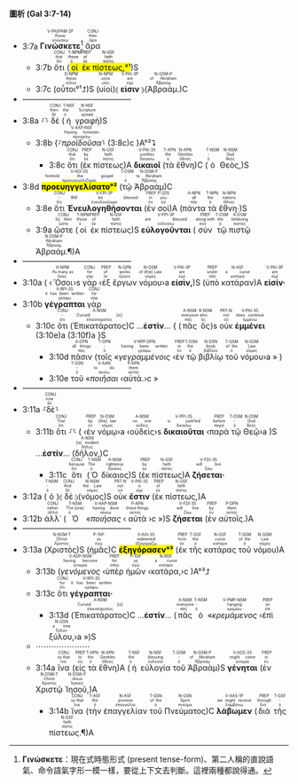 #### 圖析 (Gal 3:7-14)

- <rt>3:7a</rt> <RUBY><ruby><ruby><strong>Γινώσκετε</strong><rt>γινώσκω</rt></ruby><rt>Know</rt></ruby><rt>V-PAI⁞PAM-2P</rt></RUBY>[^1] <RUBY><ruby><ruby>ἄρα<rt>ἄρα</rt></ruby><rt>then</rt></ruby><rt>CONJ</rt></RUBY>
	- <rt>3:7b</rt> <RUBY><ruby><ruby>ὅτι<rt>ὅτι</rt></ruby><rt>that</rt></ruby><rt>CONJ</rt></RUBY> (<mark><RUBY><ruby><ruby>οἱ<rt>ὁ</rt></ruby><rt>those</rt></ruby><rt>T-NPM</rt></RUBY> <RUBY><ruby><ruby>ἐκ<rt>ἐκ</rt></ruby><rt>of</rt></ruby><rt>PREP</rt></RUBY> <RUBY><ruby><ruby>πίστεως,<rt>πίστις</rt></ruby><rt>faith</rt></ruby><rt>N-GSF</rt></RUBY>°¹</mark>)S 
	- <rt>3:7c</rt> (<RUBY><ruby><ruby>οὗτοι°¹⮥<rt>οὗτος</rt></ruby><rt>these</rt></ruby><rt>D-NPM</rt></RUBY>)S (<RUBY><ruby><ruby>υἱοί<rt>υἱός</rt></ruby><rt>sons</rt></ruby><rt>N-NPM</rt></RUBY>)⦇ <RUBY><ruby><ruby><strong>εἰσιν</strong><rt>εἰμί</rt></ruby><rt>are</rt></ruby><rt>V-PAI-3P</rt></RUBY> ⦈(<RUBY><ruby><ruby>Ἀβραάμ.<rt>Ἀβραάμ</rt></ruby><rt>of Abraham</rt></ruby><rt>N-GSM-P</rt></RUBY>)C
- ——————————————
- <rt>3:8a</rt> ⸉⸊ <RUBY><ruby><ruby>δὲ<rt>δέ</rt></ruby><rt>then</rt></ruby><rt>CONJ</rt></RUBY> (<RUBY><ruby><ruby>ἡ<rt>ὁ</rt></ruby><rt>the</rt></ruby><rt>T-NSF</rt></RUBY> <RUBY><ruby><ruby>γραφὴ<rt>γραφή</rt></ruby><rt>Scripture</rt></ruby><rt>N-NSF</rt></RUBY>)S
	- <rt>3:8b</rt> {⸉<RUBY><ruby><ruby><em>προϊδοῦσα</em><rt>προοράω</rt></ruby><rt>Having foreseen</rt></ruby><rt>V-AAP-NSF</rt></RUBY>⸊ (<rt>3:8c</rt>)c }A°²⮧ 
		- <rt>3:8c</rt> <RUBY><ruby><ruby>ὅτι<rt>ὅτι</rt></ruby><rt>that</rt></ruby><rt>CONJ</rt></RUBY> (<RUBY><ruby><ruby>ἐκ<rt>ἐκ</rt></ruby><rt>by</rt></ruby><rt>PREP</rt></RUBY> <RUBY><ruby><ruby>πίστεως<rt>πίστις</rt></ruby><rt>faith</rt></ruby><rt>N-GSF</rt></RUBY>)A <RUBY><ruby><ruby><strong>δικαιοῖ</strong><rt>δικαιόω</rt></ruby><rt>justifies</rt></ruby><rt>V-PAI-3S</rt></RUBY> (<RUBY><ruby><ruby>τὰ<rt>ὁ</rt></ruby><rt>the</rt></ruby><rt>T-APN</rt></RUBY> <RUBY><ruby><ruby>ἔθνη<rt>ἔθνος</rt></ruby><rt>Gentiles</rt></ruby><rt>N-APN</rt></RUBY>)C (<RUBY><ruby><ruby>ὁ<rt>ὁ</rt></ruby><rt>-</rt></ruby><rt>T-NSM</rt></RUBY> <RUBY><ruby><ruby>Θεὸς,<rt>θεός</rt></ruby><rt>God</rt></ruby><rt>N-NSM</rt></RUBY>)S 
- <rt>3:8d</rt> <RUBY><ruby><ruby><mark><strong>προευηγγελίσατο°²</strong></mark><rt>προευαγγελίζομαι</rt></ruby><rt>foretold the gospel</rt></ruby><rt>V-ADI-3S</rt></RUBY> (<RUBY><ruby><ruby>τῷ<rt>ὁ</rt></ruby><rt>-</rt></ruby><rt>T-DSM</rt></RUBY> <RUBY><ruby><ruby>Ἀβραὰμ<rt>Ἀβραάμ</rt></ruby><rt>to Abraham</rt></ruby><rt>N-DSM-P</rt></RUBY>)C
	- <rt>3:8e</rt> <RUBY><ruby><ruby>ὅτι<rt>ὅτι</rt></ruby><rt>-</rt></ruby><rt>CONJ</rt></RUBY> <RUBY><ruby><ruby><strong>Ἐνευλογηθήσονται</strong><rt>ἐνευλογέομαι</rt></ruby><rt>Will be blessed</rt></ruby><rt>V-FPI-3P</rt></RUBY> (<RUBY><ruby><ruby>ἐν<rt>ἐν</rt></ruby><rt>in</rt></ruby><rt>PREP</rt></RUBY> <RUBY><ruby><ruby>σοὶ<rt>σύ</rt></ruby><rt>you</rt></ruby><rt>P-2DS</rt></RUBY>)A (<RUBY><ruby><ruby>πάντα<rt>πᾶς</rt></ruby><rt>all</rt></ruby><rt>A-NPN</rt></RUBY> <RUBY><ruby><ruby>τὰ<rt>ὁ</rt></ruby><rt>the</rt></ruby><rt>T-NPN</rt></RUBY> <RUBY><ruby><ruby>ἔθνη·<rt>ἔθνος</rt></ruby><rt>nations</rt></ruby><rt>N-NPN</rt></RUBY>)S
	- <rt>3:9a</rt> <RUBY><ruby><ruby>ὥστε<rt>ὥστε</rt></ruby><rt>So then</rt></ruby><rt>CONJ</rt></RUBY> (<RUBY><ruby><ruby>οἱ<rt>ὁ</rt></ruby><rt>those</rt></ruby><rt>T-NPM</rt></RUBY> <RUBY><ruby><ruby>ἐκ<rt>ἐκ</rt></ruby><rt>of</rt></ruby><rt>PREP</rt></RUBY> <RUBY><ruby><ruby>πίστεως<rt>πίστις</rt></ruby><rt>faith</rt></ruby><rt>N-GSF</rt></RUBY>)S <RUBY><ruby><ruby><strong>εὐλογοῦνται</strong><rt>εὐλογέω</rt></ruby><rt>are blessed</rt></ruby><rt>V-PPI-3P</rt></RUBY> (<RUBY><ruby><ruby>σὺν<rt>σύν</rt></ruby><rt>along with</rt></ruby><rt>PREP</rt></RUBY> <RUBY><ruby><ruby>τῷ<rt>ὁ</rt></ruby><rt>the</rt></ruby><rt>T-DSM</rt></RUBY> <RUBY><ruby><ruby>πιστῷ<rt>πιστός</rt></ruby><rt>believing</rt></ruby><rt>A-DSM</rt></RUBY> <RUBY><ruby><ruby>Ἀβραάμ.¶<rt>Ἀβραάμ</rt></ruby><rt>Abraham</rt></ruby><rt>N-DSM-P</rt></RUBY>)A
- ——————————————
- <rt>3:10a</rt> ( ‹<RUBY><ruby><ruby>Ὅσοι<rt>ὅσος</rt></ruby><rt>As many as</rt></ruby><rt>K-NPM</rt></RUBY>›s <RUBY><ruby><ruby>γὰρ<rt>γάρ</rt></ruby><rt>for</rt></ruby><rt>CONJ</rt></RUBY> ‹<RUBY><ruby><ruby>ἐξ<rt>ἐκ</rt></ruby><rt>of</rt></ruby><rt>PREP</rt></RUBY> <RUBY><ruby><ruby>ἔργων<rt>ἔργον</rt></ruby><rt>works</rt></ruby><rt>N-GPN</rt></RUBY> <RUBY><ruby><ruby>νόμου<rt>νόμος</rt></ruby><rt>of [the] Law</rt></ruby><rt>N-GSM</rt></RUBY>›a <RUBY><ruby><ruby><strong>εἰσὶν,</strong><rt>εἰμί</rt></ruby><rt>are</rt></ruby><rt>V-PAI-3P</rt></RUBY>)S (<RUBY><ruby><ruby>ὑπὸ<rt>ὑπό</rt></ruby><rt>under</rt></ruby><rt>PREP</rt></RUBY> <RUBY><ruby><ruby>κατάραν<rt>κατάρα</rt></ruby><rt>a curse</rt></ruby><rt>N-ASF</rt></RUBY>)A <RUBY><ruby><ruby><strong>εἰσίν·</strong><rt>εἰμί</rt></ruby><rt>are</rt></ruby><rt>V-PAI-3P</rt></RUBY> 
- <rt>3:10b</rt> <RUBY><ruby><ruby><strong>γέγραπται</strong><rt>γράφω</rt></ruby><rt>it has been written</rt></ruby><rt>V-RPI-3S</rt></RUBY> <RUBY><ruby><ruby>γὰρ<rt>γάρ</rt></ruby><rt>for</rt></ruby><rt>CONJ</rt></RUBY>
	- <rt>3:10c</rt> <RUBY><ruby><ruby>ὅτι<rt>ὅτι</rt></ruby><rt>-</rt></ruby><rt>CONJ</rt></RUBY> (<RUBY><ruby><ruby>Ἐπικατάρατος<rt>ἐπικατάρατος</rt></ruby><rt>Cursed [is]</rt></ruby><rt>A-NSM</rt></RUBY>)C ...**ἐστίν**... { (<RUBY><ruby><ruby>πᾶς<rt>πᾶς</rt></ruby><rt>everyone</rt></ruby><rt>A-NSM</rt></RUBY> <RUBY><ruby><ruby>ὃς<rt>ὅς</rt></ruby><rt>who</rt></ruby><rt>R-NSM</rt></RUBY>)s <RUBY><ruby><ruby>οὐκ<rt>οὐ</rt></ruby><rt>not</rt></ruby><rt>PRT-N</rt></RUBY> <RUBY><ruby><ruby><strong>ἐμμένει</strong><rt>ἐμμένω</rt></ruby><rt>does continue</rt></ruby><rt>V-PAI-3S</rt></RUBY> (<rt>3:10e</rt>)a (<rt>3:10f</rt>)a }S
		- <rt>3:10d</rt> <RUBY><ruby><ruby>πᾶσιν<rt>πᾶς</rt></ruby><rt>all things</rt></ruby><rt>A-DPN</rt></RUBY> (<RUBY><ruby><ruby>τοῖς<rt>ὁ</rt></ruby><rt>-</rt></ruby><rt>T-DPN</rt></RUBY> «<RUBY><ruby><ruby><em>γεγραμμένοις</em><rt>γράφω</rt></ruby><rt>having been written</rt></ruby><rt>V-RPP-DPN</rt></RUBY> ‹<RUBY><ruby><ruby>ἐν<rt>ἐν</rt></ruby><rt>in</rt></ruby><rt>PREP</rt></RUBY> <RUBY><ruby><ruby>τῷ<rt>ὁ</rt></ruby><rt>the</rt></ruby><rt>T-DSN</rt></RUBY> <RUBY><ruby><ruby>βιβλίῳ<rt>βιβλίον</rt></ruby><rt>book</rt></ruby><rt>N-DSN</rt></RUBY> <RUBY><ruby><ruby>τοῦ<rt>ὁ</rt></ruby><rt>of the</rt></ruby><rt>T-GSM</rt></RUBY> <RUBY><ruby><ruby>νόμου<rt>νόμος</rt></ruby><rt>Law</rt></ruby><rt>N-GSM</rt></RUBY>›a » ) 
		- <rt>3:10e</rt> <RUBY><ruby><ruby>τοῦ<rt>ὁ</rt></ruby><rt>-</rt></ruby><rt>T-GSN</rt></RUBY> «<RUBY><ruby><ruby><em>ποιῆσαι</em><rt>ποιέω</rt></ruby><rt>to do</rt></ruby><rt>V-AAN</rt></RUBY> ‹<RUBY><ruby><ruby>αὐτά.<rt>αὐτός</rt></ruby><rt>them</rt></ruby><rt>P-APN</rt></RUBY>›c »
- ——————————————
- <rt>3:11a</rt> ⸉<RUBY><ruby><ruby>δὲ<rt>δέ</rt></ruby><rt>now</rt></ruby><rt>CONJ</rt></RUBY>⸊
	- <rt>3:11b</rt> <RUBY><ruby><ruby>ὅτι<rt>ὅτι</rt></ruby><rt>That</rt></ruby><rt>CONJ</rt></RUBY> ⸉⸊ ( ‹<RUBY><ruby><ruby>ἐν<rt>ἐν</rt></ruby><rt>by</rt></ruby><rt>PREP</rt></RUBY> <RUBY><ruby><ruby>νόμῳ<rt>νόμος</rt></ruby><rt>[the] law</rt></ruby><rt>N-DSM</rt></RUBY>›a ‹<RUBY><ruby><ruby>οὐδεὶς<rt>οὐδείς</rt></ruby><rt>no one</rt></ruby><rt>A-NSM</rt></RUBY>›s <RUBY><ruby><ruby><strong>δικαιοῦται</strong><rt>δικαιόω</rt></ruby><rt>is justified</rt></ruby><rt>V-PPI-3S</rt></RUBY> ‹<RUBY><ruby><ruby>παρὰ<rt>παρά</rt></ruby><rt>before</rt></ruby><rt>PREP</rt></RUBY> <RUBY><ruby><ruby>τῷ<rt>ὁ</rt></ruby><rt>-</rt></ruby><rt>T-DSM</rt></RUBY> <RUBY><ruby><ruby>Θεῷ<rt>θεός</rt></ruby><rt>God</rt></ruby><rt>N-DSM</rt></RUBY>›a )S ...**ἐστίν**... (<RUBY><ruby><ruby>δῆλον,<rt>δῆλος</rt></ruby><rt>[is] evident</rt></ruby><rt>A-NSN</rt></RUBY>)C
		- <rt>3:11c</rt> <RUBY><ruby><ruby>ὅτι<rt>ὅτι</rt></ruby><rt>because</rt></ruby><rt>CONJ</rt></RUBY> (<RUBY><ruby><ruby>Ὁ<rt>ὁ</rt></ruby><rt>The</rt></ruby><rt>T-NSM</rt></RUBY> <RUBY><ruby><ruby>δίκαιος<rt>δίκαιος</rt></ruby><rt>righteous</rt></ruby><rt>A-NSM</rt></RUBY>)S (<RUBY><ruby><ruby>ἐκ<rt>ἐκ</rt></ruby><rt>by</rt></ruby><rt>PREP</rt></RUBY> <RUBY><ruby><ruby>πίστεως<rt>πίστις</rt></ruby><rt>faith</rt></ruby><rt>N-GSF</rt></RUBY>)A <RUBY><ruby><ruby><strong>ζήσεται·</strong><rt>ζάω</rt></ruby><rt>will live</rt></ruby><rt>V-FDI-3S</rt></RUBY>
- <rt>3:12a</rt> (<RUBY><ruby><ruby>ὁ<rt>ὁ</rt></ruby><rt>-</rt></ruby><rt>T-NSM</rt></RUBY>)⦇ <RUBY><ruby><ruby>δὲ<rt>δέ</rt></ruby><rt>And</rt></ruby><rt>CONJ</rt></RUBY> ⦈(<RUBY><ruby><ruby>νόμος<rt>νόμος</rt></ruby><rt>the Law</rt></ruby><rt>N-NSM</rt></RUBY>)S <RUBY><ruby><ruby>οὐκ<rt>οὐ</rt></ruby><rt>not</rt></ruby><rt>PRT-N</rt></RUBY> <RUBY><ruby><ruby><strong>ἔστιν</strong><rt>εἰμί</rt></ruby><rt>is</rt></ruby><rt>V-PAI-3S</rt></RUBY> (<RUBY><ruby><ruby>ἐκ<rt>ἐκ</rt></ruby><rt>of</rt></ruby><rt>PREP</rt></RUBY> <RUBY><ruby><ruby>πίστεως,<rt>πίστις</rt></ruby><rt>faith</rt></ruby><rt>N-GSF</rt></RUBY>)A
- <rt>3:12b</rt> <RUBY><ruby><ruby>ἀλλ᾽<rt>ἀλλά</rt></ruby><rt>rather</rt></ruby><rt>CONJ</rt></RUBY> (<RUBY><ruby><ruby>Ὁ<rt>ὁ</rt></ruby><rt>The [one]</rt></ruby><rt>T-NSM</rt></RUBY> «<RUBY><ruby><ruby><em>ποιήσας</em><rt>ποιέω</rt></ruby><rt>having done</rt></ruby><rt>V-AAP-NSM</rt></RUBY> ‹<RUBY><ruby><ruby>αὐτὰ<rt>αὐτός</rt></ruby><rt>these things</rt></ruby><rt>P-APN</rt></RUBY>›c »)S <RUBY><ruby><ruby><strong>ζήσεται</strong><rt>ζάω</rt></ruby><rt>will live</rt></ruby><rt>V-FDI-3S</rt></RUBY> (<RUBY><ruby><ruby>ἐν<rt>ἐν</rt></ruby><rt>by</rt></ruby><rt>PREP</rt></RUBY> <RUBY><ruby><ruby>αὐτοῖς.<rt>αὐτός</rt></ruby><rt>them</rt></ruby><rt>P-DPN</rt></RUBY>)A
- ——————————————
- <rt>3:13a</rt> (<RUBY><ruby><ruby>Χριστὸς<rt>Χριστός</rt></ruby><rt>Christ</rt></ruby><rt>N-NSM-T</rt></RUBY>)S (<RUBY><ruby><ruby>ἡμᾶς<rt>ἐγώ</rt></ruby><rt>us</rt></ruby><rt>P-1AP</rt></RUBY>)C <RUBY><ruby><ruby><mark><strong>ἐξηγόρασεν°³</strong></mark><rt>ἐξαγοράζω</rt></ruby><rt>redeemed</rt></ruby><rt>V-AAI-3S</rt></RUBY> (<RUBY><ruby><ruby>ἐκ<rt>ἐκ</rt></ruby><rt>from</rt></ruby><rt>PREP</rt></RUBY> <RUBY><ruby><ruby>τῆς<rt>ὁ</rt></ruby><rt>the</rt></ruby><rt>T-GSF</rt></RUBY> <RUBY><ruby><ruby>κατάρας<rt>κατάρα</rt></ruby><rt>curse</rt></ruby><rt>N-GSF</rt></RUBY> <RUBY><ruby><ruby>τοῦ<rt>ὁ</rt></ruby><rt>of the</rt></ruby><rt>T-GSM</rt></RUBY> <RUBY><ruby><ruby>νόμου<rt>νόμος</rt></ruby><rt>Law</rt></ruby><rt>N-GSM</rt></RUBY>)A 
	- <rt>3:13b</rt> (<RUBY><ruby><ruby><em>γενόμενος</em><rt>γίνομαι</rt></ruby><rt>having become</rt></ruby><rt>V-ADP-NSM</rt></RUBY> ‹<RUBY><ruby><ruby>ὑπὲρ<rt>ὑπέρ</rt></ruby><rt>for</rt></ruby><rt>PREP</rt></RUBY> <RUBY><ruby><ruby>ἡμῶν<rt>ἐγώ</rt></ruby><rt>us</rt></ruby><rt>P-1GP</rt></RUBY> ‹<RUBY><ruby><ruby>κατάρα,<rt>κατάρα</rt></ruby><rt>a curse</rt></ruby><rt>N-NSF</rt></RUBY>›c )A°³⮥
	- <rt>3:13c</rt> <RUBY><ruby><ruby>ὅτι<rt>ὅτι</rt></ruby><rt>for</rt></ruby><rt>CONJ</rt></RUBY> <RUBY><ruby><ruby><strong>γέγραπται·</strong><rt>γράφω</rt></ruby><rt>it has been written</rt></ruby><rt>V-RPI-3S</rt></RUBY> 
		- <rt>3:13d</rt> (<RUBY><ruby><ruby>Ἐπικατάρατος<rt>ἐπικατάρατος</rt></ruby><rt>Cursed [is]</rt></ruby><rt>A-NSM</rt></RUBY>)C ...**ἐστίν**... (<RUBY><ruby><ruby>πᾶς<rt>πᾶς</rt></ruby><rt>everyone</rt></ruby><rt>A-NSM</rt></RUBY> <RUBY><ruby><ruby>ὁ<rt>ὁ</rt></ruby><rt>-</rt></ruby><rt>T-NSM</rt></RUBY> «<RUBY><ruby><ruby><em>κρεμάμενος</em><rt>κρεμάω</rt></ruby><rt>hanging</rt></ruby><rt>V-PMP-NSM</rt></RUBY> ‹<RUBY><ruby><ruby>ἐπὶ<rt>ἐπί</rt></ruby><rt>on</rt></ruby><rt>PREP</rt></RUBY> <RUBY><ruby><ruby>ξύλου,<rt>ξύλον</rt></ruby><rt>a tree</rt></ruby><rt>N-GSN</rt></RUBY>›a »)S
	- ⋯⋯⋯⋯⋯⋯⋯
	- <rt>3:14a</rt> <RUBY><ruby><ruby>ἵνα<rt>ἵνα</rt></ruby><rt>so that</rt></ruby><rt>CONJ</rt></RUBY> (<RUBY><ruby><ruby>εἰς<rt>εἰς</rt></ruby><rt>to</rt></ruby><rt>PREP</rt></RUBY> <RUBY><ruby><ruby>τὰ<rt>ὁ</rt></ruby><rt>the</rt></ruby><rt>T-APN</rt></RUBY> <RUBY><ruby><ruby>ἔθνη<rt>ἔθνος</rt></ruby><rt>Gentiles</rt></ruby><rt>N-APN</rt></RUBY>)A (<RUBY><ruby><ruby>ἡ<rt>ὁ</rt></ruby><rt>the</rt></ruby><rt>T-NSF</rt></RUBY> <RUBY><ruby><ruby>εὐλογία<rt>εὐλογία</rt></ruby><rt>blessing</rt></ruby><rt>N-NSF</rt></RUBY> <RUBY><ruby><ruby>τοῦ<rt>ὁ</rt></ruby><rt>-</rt></ruby><rt>T-GSM</rt></RUBY> <RUBY><ruby><ruby>Ἀβραὰμ<rt>Ἀβραάμ</rt></ruby><rt>of Abraham</rt></ruby><rt>N-GSM-P</rt></RUBY>)S <RUBY><ruby><ruby><strong>γένηται</strong><rt>γίνομαι</rt></ruby><rt>might come</rt></ruby><rt>V-ADS-3S</rt></RUBY> (<RUBY><ruby><ruby>ἐν<rt>ἐν</rt></ruby><rt>in</rt></ruby><rt>PREP</rt></RUBY> <RUBY><ruby><ruby>Χριστῷ<rt>Χριστός</rt></ruby><rt>Christ</rt></ruby><rt>N-DSM-T</rt></RUBY> <RUBY><ruby><ruby>Ἰησοῦ,<rt>Ἰησοῦς</rt></ruby><rt>Jesus</rt></ruby><rt>N-DSM-P</rt></RUBY>)A 
		- <rt>3:14b</rt> <RUBY><ruby><ruby>ἵνα<rt>ἵνα</rt></ruby><rt>so that</rt></ruby><rt>CONJ</rt></RUBY> (<RUBY><ruby><ruby>τὴν<rt>ὁ</rt></ruby><rt>the</rt></ruby><rt>T-ASF</rt></RUBY> <RUBY><ruby><ruby>ἐπαγγελίαν<rt>ἐπαγγελία</rt></ruby><rt>promise</rt></ruby><rt>N-ASF</rt></RUBY> <RUBY><ruby><ruby>τοῦ<rt>ὁ</rt></ruby><rt>of the</rt></ruby><rt>T-GSN</rt></RUBY> <RUBY><ruby><ruby>Πνεύματος<rt>πνεῦμα</rt></ruby><rt>Spirit</rt></ruby><rt>N-GSN</rt></RUBY>)C <RUBY><ruby><ruby><strong>λάβωμεν</strong><rt>λαμβάνω</rt></ruby><rt>we might receive</rt></ruby><rt>V-AAS-1P</rt></RUBY> (<RUBY><ruby><ruby>διὰ<rt>διά</rt></ruby><rt>through</rt></ruby><rt>PREP</rt></RUBY> <RUBY><ruby><ruby>τῆς<rt>ὁ</rt></ruby><rt>-</rt></ruby><rt>T-GSF</rt></RUBY> <RUBY><ruby><ruby>πίστεως.¶<rt>πίστις</rt></ruby><rt>faith</rt></ruby><rt>N-GSF</rt></RUBY>)A


[^1]: **Γινώσκετε**：現在式時態形式 (present tense-form)、第二人稱的直說語氣、命令語氣字形一模一樣，要從上下文去判斷。這裡兩種都說得通。